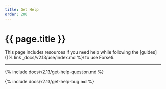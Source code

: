 ```yaml
---
title: Get Help
order: 200
---
```


# {{ page.title }}

This page includes resources if you need help while following the
[guides]({% link _docs/v2.13/use/index.md %}) to use Forseti.

---

{% include docs/v2.13/get-help-question.md %}

{% include docs/v2.13/get-help-bug.md %}

